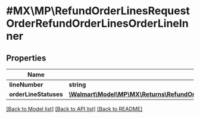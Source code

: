 # #MX\MP\RefundOrderLinesRequestOrderRefundOrderLinesOrderLineInner

## Properties

Name | Type | Description | Notes
------------ | ------------- | ------------- | -------------
**lineNumber** | **string** |  |
**orderLineStatuses** | [**\Walmart\Model\MP\MX\Returns\RefundOrderLinesRequestOrderRefundOrderLinesOrderLineInnerOrderLineStatuses**](RefundOrderLinesRequestOrderRefundOrderLinesOrderLineInnerOrderLineStatuses.md) |  |


[[Back to Model list]](../) [[Back to API list]](../../Api/MX/MP) [[Back to README]](../../README.md)
